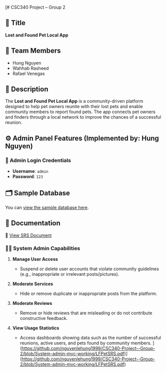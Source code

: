 [# CSC340 Project – Group 2

## 📌 Title
**Lost and Found Pet Local App**

## 👥 Team Members
- Hung Nguyen
- Wahhab Rasheed
- Rafael Venegas

## 📄 Description
The **Lost and Found Pet Local App** is a community-driven platform designed to help pet owners reunite with their lost pets and enable community members to report found pets. The app connects pet owners and finders through a local network to improve the chances of a successful reunion.

## ⚙️ Admin Panel Features (Implemented by: Hung Nguyen)

### 🔐 Admin Login Credentials
- **Username**: `admin`
- **Password**: `123`
  
## 🗂 Sample Database
You can [view the sample database here](https://github.com/nguyenlehung1999/CSC340-Project--Group-2/blob/System-admin-mvc-working/L%26Fdata.sql).

## 📑 Documentation
📘 [View SRS Document](https://github.com/nguyenlehung1999/CSC340-Project--Group-2/blob/System-admin-mvc-working/LFPetSRS.pdf)


### 👨‍💼 System Admin Capabilities
1. **Manage User Access**  
   - Suspend or delete user accounts that violate community guidelines (e.g., inappropriate or irrelevant posts/pictures).

2. **Moderate Services**  
   - Hide or remove duplicate or inappropriate posts from the platform.

3. **Moderate Reviews**  
   - Remove or hide reviews that are misleading or do not contribute constructive feedback.

4. **View Usage Statistics**  
   - Access dashboards showing data such as the number of successful reunions, active users, and pets found by community members.
](https://github.com/nguyenlehung1999/CSC340-Project--Group-2/blob/System-admin-mvc-working/LFPetSRS.pdf)](https://github.com/nguyenlehung1999/CSC340-Project--Group-2/blob/System-admin-mvc-working/LFPetSRS.pdf)
